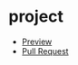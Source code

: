 # project
- [Preview]( https://nastia-rosy.github.io/project/)
- [Pull Request](https://github.com/Nastia-rosy/project/pull/1/files)
